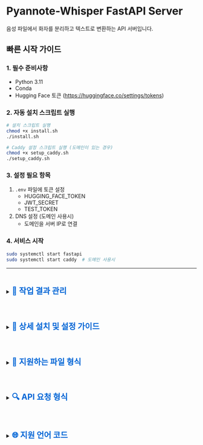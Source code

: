 # Pyannote-Whisper FastAPI Server

음성 파일에서 화자를 분리하고 텍스트로 변환하는 API 서버입니다.

## 빠른 시작 가이드

### 1. 필수 준비사항
- Python 3.11
- Conda
- Hugging Face 토큰 (https://huggingface.co/settings/tokens)

### 2. 자동 설치 스크립트 실행
```bash
# 설치 스크립트 실행
chmod +x install.sh
./install.sh

# Caddy 설정 스크립트 실행 (도메인이 있는 경우)
chmod +x setup_caddy.sh
./setup_caddy.sh
```

### 3. 설정 필요 항목
1. `.env` 파일에 토큰 설정
   - HUGGING_FACE_TOKEN
   - JWT_SECRET
   - TEST_TOKEN
2. DNS 설정 (도메인 사용시)
   - 도메인을 서버 IP로 연결

### 4. 서비스 시작
```bash
sudo systemctl start fastapi
sudo systemctl start caddy  # 도메인 사용시
```

---
<details>
<summary><h2 style="display: inline-block; color: #0366d6;">📝 작업 결과 관리</h2></summary>

- 작업 처리 제한 시간: 3시간
- 작업 결과는 클라이언트에게 전달된 즉시 삭제됩니다
- 조회되지 않은 작업 결과는 3시간 후 자동으로 만료됩니다
- 한 번 조회된 작업 ID로 재조회 시 `{"status": "pending"}`이 반환됩니다
</details>

<br/>

<details>
<summary><h2 style="display: inline-block; color: #0366d6;">📖 상세 설치 및 설정 가이드</h2></summary>

이하 내용은 수동 설치 및 설정에 대한 상세 가이드입니다.

## 서버 배포 가이드

### 1. GCP Compute Engine 설정

```shell
# Conda 환경 설정
conda create -n pyannote python=3.11
conda activate pyannote

# 시스템 패키지 설치
sudo apt update
sudo apt install -y ffmpeg libsndfile1-dev libmagic1 sox libsox-fmt-all redis-server

# Python 패키지 설치
pip install pyannote.audio openai-whisper git+https://github.com/keisokoo/pyannote-whisper \
    python-dotenv fastapi python-multipart uvicorn PyJWT python-magic celery[redis] redis

# numpy 다운그레이드
pip uninstall numpy
pip install 'numpy<2.0'

# 환경변수 설정
vi .env
HUGGING_FACE_TOKEN=<your_hugging_face_token>
JWT_SECRET=<your_jwt_secret>
TEST_TOKEN=<your_test_token>
```

### 2. 방화벽 설정
```shell
# VPC 방화벽 규칙 생성
gcloud compute firewall-rules create allow-fastapi \
    --direction=INGRESS \
    --priority=1000 \
    --network=default \
    --action=ALLOW \
    --rules=tcp:8088 \
    --source-ranges=0.0.0.0/0 \
    --target-tags=http-server
```

### 3. 고정 IP 설정
```shell
# 외부 IP 생성
gcloud compute addresses create pyannote-whisper-ip \
    --region asia-northeast3

# IP 목록 확인
gcloud compute addresses list

# 인스턴스에 IP 할당
gcloud compute instances delete-access-config 인스턴스이름 \
    --access-config-name "External NAT"

gcloud compute instances add-access-config 인스턴스이름 \
    --access-config-name "External NAT" \
    --address 외부아이피
```

### 4. Caddy 설정

```shell
# Caddy 설치
sudo apt install -y debian-keyring debian-archive-keyring apt-transport-https
curl -1sLf 'https://dl.cloudsmith.io/public/caddy/stable/gpg.key' | sudo gpg --dearmor -o /usr/share/keyrings/caddy-stable-archive-keyring.gpg
curl -1sLf 'https://dl.cloudsmith.io/public/caddy/stable/debian.deb.txt' | sudo tee /etc/apt/sources.list.d/caddy-stable.list
sudo apt update
sudo apt install caddy

# Caddy 설정
sudo vi /etc/caddy/Caddyfile
```

Caddyfile 내용:
```
api.yourdomain.com {
    reverse_proxy localhost:8088
    
    request_body {
        max_size 1GB
    }
}
```

```shell
# Caddy 서비스 시작
sudo systemctl restart caddy
sudo systemctl enable caddy

# 상태 확인
sudo systemctl status caddy
```

### 5. 서비스 설정

Redis 서비스 확인:
```shell
sudo systemctl status redis-server
```

FastAPI 서비스 파일 생성:
```shell
sudo vi /etc/systemd/system/fastapi.service
```

FastAPI 서비스 파일 내용:
```ini
[Unit]
Description=FastAPI Whisper Service
After=network.target

[Service]
User=sokoo
WorkingDirectory=/home/sokoo/pyannote-whisper-fastapi
ExecStart=/opt/conda/envs/pyannote/bin/python api.py
Restart=always

[Install]
WantedBy=multi-user.target
```

Celery 워커 서비스 파일 생성:
```shell
sudo vi /etc/systemd/system/celery.service
```

Celery 서비스 파일 내용:
```ini
[Unit]
Description=Celery Worker Service
After=network.target redis-server.service

[Service]
Type=simple
User=sokoo
WorkingDirectory=/home/sokoo/pyannote-whisper-fastapi
Environment=PYTHONPATH=/home/sokoo/pyannote-whisper-fastapi
ExecStart=/opt/conda/envs/pyannote/bin/celery -A tasks worker --concurrency=1 --loglevel=info
Restart=always
RestartSec=10s

# 추가할 설정
TimeoutStopSec=10
KillMode=mixed
KillSignal=SIGTERM

[Install]
WantedBy=multi-user.target
```

서비스 관리:
```shell
# 서비스 파일 리로드
sudo systemctl daemon-reload

# 서비스 시작
sudo systemctl start fastapi
sudo systemctl start celery

# 서비스 자동 시작 설정
sudo systemctl enable fastapi
sudo systemctl enable celery

# 상태 확인
sudo systemctl status fastapi
sudo systemctl status celery

# 로그 확인
sudo journalctl -u fastapi -f
sudo journalctl -u celery -f

# 서비스 재시작
sudo systemctl restart fastapi
sudo systemctl restart celery
```

</details>

<br/>

<details>
<summary><h2 style="display: inline-block; color: #0366d6;">📁 지원하는 파일 형식</h2></summary>

### 모든 기능 지원 (음성 인식 + 화자 분리)
- WAV (audio/wav, audio/x-wav)
- MP3 (audio/mpeg, audio/mp3)
- FLAC (audio/flac)
- OGG (audio/ogg)

### 음성 인식만 지원 (Whisper)
- M4A (audio/m4a, audio/mp4, audio/x-m4a)
- AIFF (audio/aiff, audio/x-aiff)
- OPUS (audio/opus)
- WebM (audio/webm, video/webm)
- MP4 (video/mp4)
- AVI (video/x-msvideo)
- MOV (video/quicktime)
- MKV (video/x-matroska)

각 파일 형식은 실제 파일 MIME 타입을 검사하여 검증됩니다. 파일 확장자 변경으로 우회할 수 없습니다.

**참고**: 화자 분리(Pyannote)가 지원되지 않는 형식의 경우, 자동으로 WAV 형식으로 변환하여 처리합니다. 이 경우 처리 시간이 약간 증가할 수 있습니다.

</details>

<br/>

<details>
<summary><h2 style="display: inline-block; color: #0366d6;">🔍 API 요청 형식</h2></summary>

### POST /transcribe

오디오 파일을 업로드하고 처리를 시작합니다.

**Content-Type**: `multipart/form-data`

#### Request Parameters

| 필드 | 타입 | 필수 | 기본값 | 설명 |
|------|------|------|--------|------|
| file | File | ✓ | - | 오디오 파일 |
| speaker_count | Integer | | 2 | 화자 수 |
| language | String | | null | 언어 코드 (null: 자동감지) |
| temperature | Float | | 0.0 | 생성 다양성 (0.0~1.0) |
| no_speech_threshold | Float | | 0.6 | 무음 감지 임계값 |
| initial_prompt | String | | "다음은 한국어 대화입니다." | 초기 프롬프트 |

#### Headers

| 헤더 | 필수 | 설명 |
|------|------|------|
| Authorization | ✓ | JWT 토큰 또는 테스트 토큰 |

#### 예제 요청
```bash
curl -X POST "http://localhost:8088/transcribe" \
     -H "Authorization: your_token_here" \
     -F "file=@audio.wav" \
     -F "speaker_count=3" \
     -F "language=ko" \
     -F "temperature=0.0" \
     -F "no_speech_threshold=0.6" \
     -F "initial_prompt=다음은 한국어 대화입니다."
```

#### 응답 형식
```json
{
    "task_id": "1234-5678-90ab-cdef"
}
```

### GET /result/{task_id}

처리 상태와 결과를 확인합니다.

#### Headers
| 헤더 | 필수 | 설명 |
|------|------|------|
| Authorization | ✓ | JWT 토큰 또는 테스트 토큰 |

#### 응답 형식

1. 대기 중:
```json
{
    "status": "pending"
}
```

2. 처리 중:
```json
{
    "status": "processing",
    "info": "transcribing"  // 현재 진행 중인 단계
}
```

가능한 info 값:
- "initializing": 초기화 중
- "transcribing": 음성 인식 중
- "diarizing": 화자 분리 중
- "combining": 결과 통합 중

3. 처리 완료:
```json
{
    "results": [
        {
            "speaker": 0,
            "start": 0.0,
            "end": 2.5,
            "text": "안녕하세요."
        },
        {
            "speaker": 1,
            "start": 2.8,
            "end": 4.2,
            "text": "네, 안녕하세요."
        }
    ],
    "status": "completed"
}
```

4. 에러 발생:
```json
{
    "status": "failed",
    "error": "에러 메시지"
}
```

#### 예제 요청
```bash
curl -X GET "http://localhost:8088/result/1234-5678-90ab-cdef" \
     -H "Authorization: your_token_here"
```

### 📘 TypeScript Interfaces

#### Request Types
```typescript
// POST /transcribe 요청 파라미터
interface TranscribeRequest {
  file: File;  // multipart/form-data
  speaker_count?: number;  // default: 2
  language?: string;      // default: null (자동감지)
  temperature?: number;   // default: 0.0
  no_speech_threshold?: number;  // default: 0.6
  initial_prompt?: string;  // default: "다음은 한국어 대화입니다."
}

// Headers
interface RequestHeaders {
  Authorization: string;  // JWT 토큰 또는 테스트 토큰
}
```

#### Response Types
```typescript
// POST /transcribe 응답
interface TranscribeResponse {
  task_id: string;
}

// GET /result/{task_id} 응답
type ResultResponse = 
  | PendingResponse
  | ProcessingResponse
  | CompletedResponse
  | FailedResponse;

// 대기 중
interface PendingResponse {
  status: "pending";
}

// 처리 중
interface ProcessingResponse {
  status: "processing";
  info: "initializing" | "transcribing" | "diarizing" | "combining";
}

// 처리 완료
interface CompletedResponse {
  status: "completed";
  results: Array<{
    speaker: number;
    start: number;
    end: number;
    text: string;
  }>;
}

// 에러 발생
interface FailedResponse {
  status: "failed";
  error: string;
}
```

#### 사용 예시
```typescript
// API 호출 예시
async function transcribeAudio(file: File, options?: Partial<TranscribeRequest>) {
  const formData = new FormData();
  formData.append("file", file);
  
  if (options?.speaker_count) {
    formData.append("speaker_count", options.speaker_count.toString());
  }
  // ... 다른 옵션들 추가

  const response = await fetch("/transcribe", {
    method: "POST",
    headers: {
      Authorization: "Bearer your_token_here"
    },
    body: formData
  });

  const result: TranscribeResponse = await response.json();
  return result;
}

// 결과 조회 예시
async function getResult(taskId: string) {
  const response = await fetch(`/result/${taskId}`, {
    headers: {
      Authorization: "Bearer your_token_here"
    }
  });

  const result: ResultResponse = await response.json();
  
  switch (result.status) {
    case "completed":
      return result.results;  // 처리 완료
    case "processing":
      console.log(`Processing: ${result.info}`);  // 처리 중
      break;
    case "failed":
      throw new Error(result.error);  // 에러 발생
  }
}
```

</details>

<br/>

<details>
<summary><h2 style="display: inline-block; color: #0366d6;">🌐 지원 언어 코드</h2></summary>

Whisper 모델이 지원하는 언어 코드 목록입니다. `language` 파라미터에 사용할 수 있습니다.
(null이나 빈 값으로 두면 자동으로 언어를 감지합니다)

| 코드 | 언어 | 코드 | 언어 |
|------|------|------|------|
| af | 아프리칸스어 | ar | 아랍어 |
| hy | 아르메니아어 | az | 아제르바이잔어 |
| be | 벨라루스어 | bs | 보스니아어 |
| bg | 불가리아어 | ca | 카탈로니아어 |
| zh | 중국어 | hr | 크로아티아어 |
| cs | 체코어 | da | 덴마크어 |
| nl | 네덜란드어 | en | 영어 |
| et | 에스토니아어 | fi | 핀란드어 |
| fr | 프랑스어 | gl | 갈리시아어 |
| de | 독일어 | el | 그리스어 |
| he | 히브리어 | hi | 힌디어 |
| hu | 헝가리어 | is | 아이슬란드어 |
| id | 인도네시아어 | it | 이탈리아어 |
| ja | 일본어 | kn | 칸나다어 |
| kk | 카자흐어 | ko | 한국어 |
| lv | 라트비아어 | lt | 리투아니아어 |
| mk | 마케도니아어 | ms | 말레이어 |
| ml | 말라얄람어 | mt | 몰타어 |
| mr | 마라티어 | ne | 네팔어 |
| no | 노르웨이어 | fa | 페르시아어 |
| pl | 폴란드어 | pt | 포르투갈어 |
| ro | 루마니아어 | ru | 러시아어 |
| sr | 세르비아어 | sk | 슬로바키아어 |
| sl | 슬로베니아어 | es | 스페인어 |
| sw | 스와힐리어 | sv | 스웨덴어 |
| tl | 타갈로그어 | ta | 타밀어 |
| th | 태국어 | tr | 터키어 |
| uk | 우크라이나어 | ur | 우르두어 |
| vi | 베트남어 | cy | 웨일스어 |
</details>
